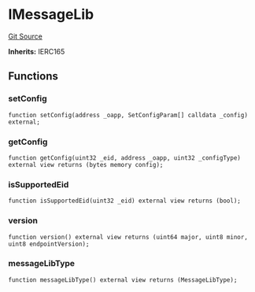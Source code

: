 # IMessageLib
[Git Source](https://github.com/malda-protocol/malda-lending/blob/01abcfb9040cf303f2a5fc706b3c3af752e0b27a/src\interfaces\external\layerzero\v2\IMessageLib.sol)

**Inherits:**
IERC165


## Functions
### setConfig


```solidity
function setConfig(address _oapp, SetConfigParam[] calldata _config) external;
```

### getConfig


```solidity
function getConfig(uint32 _eid, address _oapp, uint32 _configType) external view returns (bytes memory config);
```

### isSupportedEid


```solidity
function isSupportedEid(uint32 _eid) external view returns (bool);
```

### version


```solidity
function version() external view returns (uint64 major, uint8 minor, uint8 endpointVersion);
```

### messageLibType


```solidity
function messageLibType() external view returns (MessageLibType);
```

